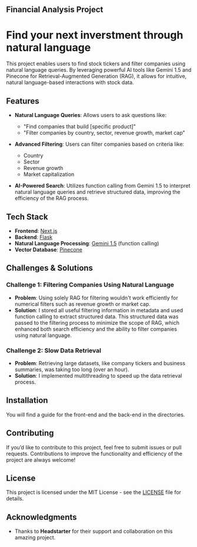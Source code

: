 ## Financial Analysis Project

# Find your next inverstment through natural language

This project enables users to find stock tickers and filter companies using natural language queries. By leveraging powerful AI tools like Gemini 1.5 and Pinecone for Retrieval-Augmented Generation (RAG), it allows for intuitive, natural language-based interactions with stock data.

## Features

- **Natural Language Queries**: Allows users to ask questions like:
  - "Find companies that build [specific product]"
  - "Filter companies by country, sector, revenue growth, market cap"
  
- **Advanced Filtering**: Users can filter companies based on criteria like:
  - Country
  - Sector
  - Revenue growth
  - Market capitalization
  
- **AI-Powered Search**: Utilizes function calling from Gemini 1.5 to interpret natural language queries and retrieve structured data, improving the efficiency of the RAG process.

## Tech Stack

- **Frontend**: [Next.js](https://nextjs.org/)
- **Backend**: [Flask](https://flask.palletsprojects.com/)
- **Natural Language Processing**: [Gemini 1.5](https://www.google.com/search?q=Gemini+1.5) (function calling)
- **Vector Database**: [Pinecone](https://www.pinecone.io/)
  
## Challenges & Solutions

### Challenge 1: Filtering Companies Using Natural Language
- **Problem**: Using solely RAG for filtering wouldn't work efficiently for numerical filters such as revenue growth or market cap.
- **Solution**: I stored all useful filtering information in metadata and used function calling to extract structured data. This structured data was passed to the filtering process to minimize the scope of RAG, which enhanced both search efficiency and the ability to filter companies using natural language.

### Challenge 2: Slow Data Retrieval
- **Problem**: Retrieving large datasets, like company tickers and business summaries, was taking too long (over an hour).
- **Solution**: I implemented multithreading to speed up the data retrieval process.

## Installation
You will find a guide for the front-end and the back-end in the directories.

## Contributing

If you’d like to contribute to this project, feel free to submit issues or pull requests. Contributions to improve the functionality and efficiency of the project are always welcome!

## License

This project is licensed under the MIT License - see the [LICENSE](LICENSE) file for details.

## Acknowledgments

- Thanks to **Headstarter** for their support and collaboration on this amazing project.
